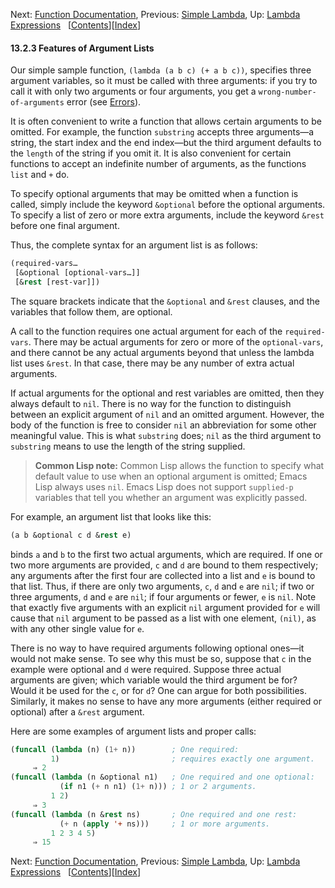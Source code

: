 

Next: [Function Documentation](Function-Documentation.html), Previous: [Simple Lambda](Simple-Lambda.html), Up: [Lambda Expressions](Lambda-Expressions.html)   \[[Contents](index.html#SEC_Contents "Table of contents")]\[[Index](Index.html "Index")]

#### 13.2.3 Features of Argument Lists

Our simple sample function, `(lambda (a b c) (+ a b c))`, specifies three argument variables, so it must be called with three arguments: if you try to call it with only two arguments or four arguments, you get a `wrong-number-of-arguments` error (see [Errors](Errors.html)).

It is often convenient to write a function that allows certain arguments to be omitted. For example, the function `substring` accepts three arguments—a string, the start index and the end index—but the third argument defaults to the `length` of the string if you omit it. It is also convenient for certain functions to accept an indefinite number of arguments, as the functions `list` and `+` do.

To specify optional arguments that may be omitted when a function is called, simply include the keyword `&optional` before the optional arguments. To specify a list of zero or more extra arguments, include the keyword `&rest` before one final argument.

Thus, the complete syntax for an argument list is as follows:

```lisp
(required-vars…
 [&optional [optional-vars…]]
 [&rest [rest-var]])
```

The square brackets indicate that the `&optional` and `&rest` clauses, and the variables that follow them, are optional.

A call to the function requires one actual argument for each of the `required-vars`. There may be actual arguments for zero or more of the `optional-vars`, and there cannot be any actual arguments beyond that unless the lambda list uses `&rest`. In that case, there may be any number of extra actual arguments.

If actual arguments for the optional and rest variables are omitted, then they always default to `nil`. There is no way for the function to distinguish between an explicit argument of `nil` and an omitted argument. However, the body of the function is free to consider `nil` an abbreviation for some other meaningful value. This is what `substring` does; `nil` as the third argument to `substring` means to use the length of the string supplied.

> **Common Lisp note:** Common Lisp allows the function to specify what default value to use when an optional argument is omitted; Emacs Lisp always uses `nil`. Emacs Lisp does not support `supplied-p` variables that tell you whether an argument was explicitly passed.

For example, an argument list that looks like this:

```lisp
(a b &optional c d &rest e)
```

binds `a` and `b` to the first two actual arguments, which are required. If one or two more arguments are provided, `c` and `d` are bound to them respectively; any arguments after the first four are collected into a list and `e` is bound to that list. Thus, if there are only two arguments, `c`, `d` and `e` are `nil`; if two or three arguments, `d` and `e` are `nil`; if four arguments or fewer, `e` is `nil`. Note that exactly five arguments with an explicit `nil` argument provided for `e` will cause that `nil` argument to be passed as a list with one element, `(nil)`, as with any other single value for `e`.

There is no way to have required arguments following optional ones—it would not make sense. To see why this must be so, suppose that `c` in the example were optional and `d` were required. Suppose three actual arguments are given; which variable would the third argument be for? Would it be used for the `c`, or for `d`? One can argue for both possibilities. Similarly, it makes no sense to have any more arguments (either required or optional) after a `&rest` argument.

Here are some examples of argument lists and proper calls:

```lisp
(funcall (lambda (n) (1+ n))        ; One required:
         1)                         ; requires exactly one argument.
     ⇒ 2
(funcall (lambda (n &optional n1)   ; One required and one optional:
           (if n1 (+ n n1) (1+ n))) ; 1 or 2 arguments.
         1 2)
     ⇒ 3
(funcall (lambda (n &rest ns)       ; One required and one rest:
           (+ n (apply '+ ns)))     ; 1 or more arguments.
         1 2 3 4 5)
     ⇒ 15
```

Next: [Function Documentation](Function-Documentation.html), Previous: [Simple Lambda](Simple-Lambda.html), Up: [Lambda Expressions](Lambda-Expressions.html)   \[[Contents](index.html#SEC_Contents "Table of contents")]\[[Index](Index.html "Index")]
